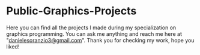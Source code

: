 # Public-Graphics-Projects
Here you can find all the projects I made during my specialization on graphics programming. 
You can ask me anything and reach me here at "danielesoranzio3@gmail.com".
Thank you for checking my work, hope you liked!
